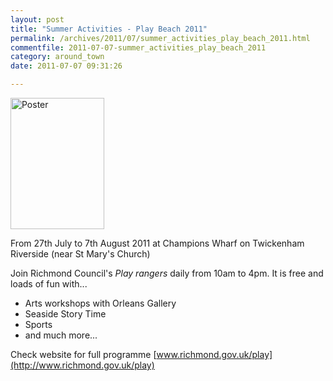 ```yaml
---
layout: post
title: "Summer Activities - Play Beach 2011"
permalink: /archives/2011/07/summer_activities_play_beach_2011.html
commentfile: 2011-07-07-summer_activities_play_beach_2011
category: around_town
date: 2011-07-07 09:31:26

---
```


<a href="/assets/images/2011/2172-play-beach-poster-2.jpg" title="See larger version of - Poster"><img src="/assets/images/2011/2172-play-beach-poster-2_thumb.jpg" width="150" height="210" alt="Poster" class="photo right" /></a>

From 27th July to 7th August 2011 at Champions Wharf on Twickenham Riverside (near St Mary's Church)

Join Richmond Council's *Play rangers* daily from 10am to 4pm. It is free and loads of fun with...

-   Arts workshops with Orleans Gallery
-   Seaside Story Time
-   Sports
-   and much more...

Check website for full programme [www.richmond.gov.uk/play](http://www.richmond.gov.uk/play)
